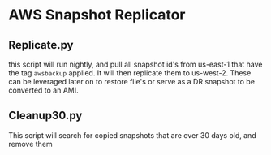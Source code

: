 # AWS Snapshot Replicator

## Replicate.py

this script will run nightly, and pull all snapshot id's from us-east-1 that have the tag `awsbackup` applied. It will then replicate them to us-west-2.  These can be leveraged later on to restore file's or serve as a DR snapshot to be converted to an AMI.

## Cleanup30.py
This script will search for copied snapshots that are over 30 days old, and remove them